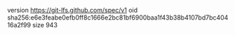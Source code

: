 version https://git-lfs.github.com/spec/v1
oid sha256:e6e3feabe0efb0ff8c1666e2bc81bf6900baa1f43b38b4107bd7bc40416a2f99
size 943
